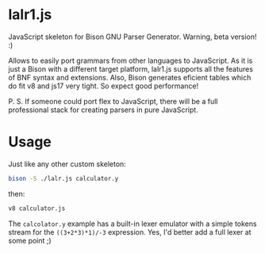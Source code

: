 lalr1.js
========

JavaScript skeleton for Bison GNU Parser Generator.
Warning, beta version! :)

Allows to easily port grammars from other languages to JavaScript. As it is just a Bison with a different target platform, lalr1.js supports all the features of BNF syntax and extensions. Also, Bison generates eficient tables which do fit v8 and js17 very tight. So expect good performance!

P. S.
If someone could port flex to JavaScript, there will be a full professional stack for creating parsers in pure JavaScript.


Usage
=====

Just like any other custom skeleton:

```bash
bison -S ./lalr.js calculator.y
```

then:
```bash
v8 calculator.js
```

The `calcolator.y` example has a built-in lexer emulator with a simple tokens stream for the `((3+2*3)*1)/-3` expression. Yes, I'd better add a full lexer at some point ;)
